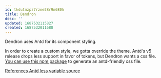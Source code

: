 ```yaml
---
id: tkdutmzpz7rzne28r9m680h
title: Dendron
desc: ''
updated: 1687532115827
created: 1687532011688
---
```

Dendron uses Antd for its component styling.

In order to create a custom style, we gotta override the theme. Antd's v5 release drops less support in favor of tokens, but Dendron wants a css file. [You can use this npm package](https://www.npmjs.com/package/@emeks/antd-custom-theme-generator) to generate an antd-friendly css file. 

[References Antd less variable source](https://github.com/ant-design/ant-design/blob/80110b54242552f78eaa93b818d4dd0cbed65f89/components/style/themes/default.less#L31)
